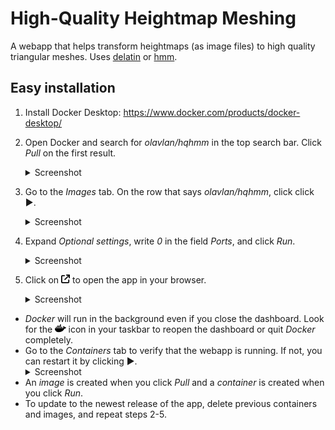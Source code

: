 # High-Quality Heightmap Meshing

A webapp that helps transform heightmaps (as image files) to high quality triangular meshes. Uses [delatin](https://github.com/mapbox/delatin) or [hmm](https://github.com/fogleman/hmm).

## Easy installation

1. Install Docker Desktop: https://www.docker.com/products/docker-desktop/
2. Open Docker and search for _olavlan/hqhmm_ in the top search bar. Click _Pull_ on the first result. <details>
   <summary>Screenshot</summary>
   <img src="public/docker-search.png" width="600" alt="Docker search">
   </details>

3. Go to the _Images_ tab. On the row that says _olavlan/hqhmm_, click click ▶. <details>
   <summary>Screenshot</summary>
   <img src="public/docker-image.png" width="600" alt="Docker image">
   </details>

4. Expand _Optional settings_, write _0_ in the field _Ports_, and click _Run_.<details>
   <summary>Screenshot</summary>
   <img src="public/docker-run.png" width="600" alt="Docker run">
   </details>

5. Click on <img src="public/arrow-up-right-from-square-solid.svg" style="height:1em;"> to open the app in your browser. <details>
   <summary>Screenshot</summary>
   <img src="public/docker-open.png" width="600" alt="Docker open">
   </details>

* *Docker* will run in the background even if you close the dashboard. Look for the  <img src="public/docker-brands-solid.svg" style="height:1em;"> icon in your taskbar to reopen the dashboard or quit *Docker* completely.
* Go to the *Containers* tab to verify that the webapp is running. If not, you can restart it by clicking ▶. <details>
   <summary>Screenshot</summary>
   <img src="public/docker-restart.png" width="600" alt="Docker open">
   </details>
* An *image* is created when you click *Pull* and a *container* is created when you click *Run*. 
* To update to the newest release of the app, delete previous containers and images, and repeat steps 2-5. 
